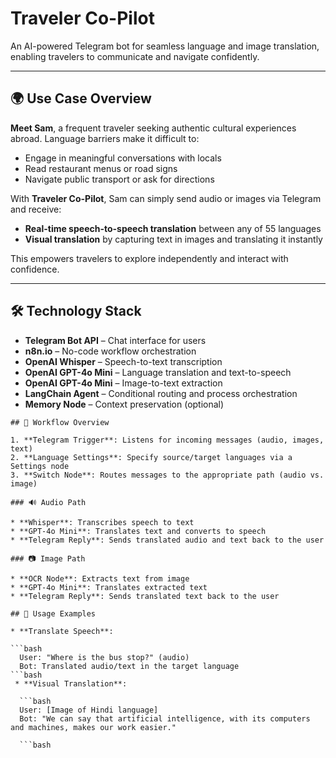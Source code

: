 # Traveler Co-Pilot

An AI-powered Telegram bot for seamless language and image translation, enabling travelers to communicate and navigate confidently.

---

## 🌍 Use Case Overview

**Meet Sam**, a frequent traveler seeking authentic cultural experiences abroad. Language barriers make it difficult to:

* Engage in meaningful conversations with locals
* Read restaurant menus or road signs
* Navigate public transport or ask for directions

With **Traveler Co-Pilot**, Sam can simply send audio or images via Telegram and receive:

* **Real-time speech-to-speech translation** between any of 55 languages
* **Visual translation** by capturing text in images and translating it instantly

This empowers travelers to explore independently and interact with confidence.

---

## 🛠️ Technology Stack

* **Telegram Bot API** – Chat interface for users
* **n8n.io** – No-code workflow orchestration
* **OpenAI Whisper** – Speech-to-text transcription
* **OpenAI GPT-4o Mini** – Language translation and text-to-speech
* **OpenAI GPT-4o Mini** – Image-to-text extraction
* **LangChain Agent** – Conditional routing and process orchestration
* **Memory Node** – Context preservation (optional)

```
## 🚀 Workflow Overview

1. **Telegram Trigger**: Listens for incoming messages (audio, images, text)
2. **Language Settings**: Specify source/target languages via a Settings node
3. **Switch Node**: Routes messages to the appropriate path (audio vs. image)

### 🔊 Audio Path

* **Whisper**: Transcribes speech to text
* **GPT-4o Mini**: Translates text and converts to speech
* **Telegram Reply**: Sends translated audio and text back to the user

### 📷 Image Path

* **OCR Node**: Extracts text from image
* **GPT-4o Mini**: Translates extracted text
* **Telegram Reply**: Sends translated text back to the user

## 🚀 Usage Examples

* **Translate Speech**:

```bash
  User: "Where is the bus stop?" (audio)
  Bot: Translated audio/text in the target language
```bash
 * **Visual Translation**:

  ```bash
  User: [Image of Hindi language]
  Bot: "We can say that artificial intelligence, with its computers and machines, makes our work easier."

  ```bash
